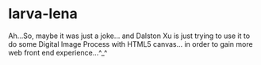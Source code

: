 larva-lena
==========

Ah...So, maybe it was just a joke... and Dalston Xu is just trying to use it to do some Digital Image Process with HTML5 canvas... in order to gain more web front end experience...^_^